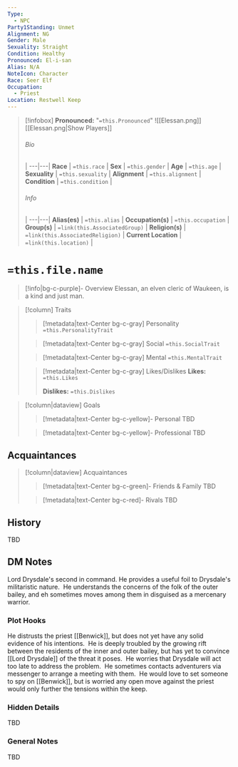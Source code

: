 ```yaml
---
Type:
  - NPC
Party1Standing: Unmet
Alignment: NG
Gender: Male
Sexuality: Straight
Condition: Healthy
Pronounced: El-i-san
Alias: N/A
NoteIcon: Character
Race: Seer Elf
Occupation:
  - Priest
Location: Restwell Keep
---
```

> [!infobox]
> **Pronounced:**  "`=this.Pronounced`"
![[Elessan.png]]
[[Elessan.png|Show Players]]
> ###### Bio
>  |
> ---|---|
> **Race** | `=this.race` |
> **Sex** | `=this.gender` |
> **Age** | `=this.age` |
> **Sexuality** | `=this.sexuality` |
> **Alignment** | `=this.alignment` |
> **Condition** | `=this.condition` |
> ###### Info
>  |
> ---|---|
> **Alias(es)** | `=this.alias` |
> **Occupation(s)** | `=this.occupation` |
> **Group(s)** | `=link(this.AssociatedGroup)` |
> **Religion(s)** | `=link(this.AssociatedReligion)` |
> **Current Location** | `=link(this.location)` |

# **`=this.file.name`**
> [!info|bg-c-purple]- Overview
Elessan, an elven cleric of Waukeen, is a kind and just man.  

> [!column] Traits
>> [!metadata|text-Center bg-c-gray] Personality
>> `=this.PersonalityTrait`
>
>> [!metadata|text-Center bg-c-gray] Social
>> `=this.SocialTrait`
>
>> [!metadata|text-Center bg-c-gray] Mental
>> `=this.MentalTrait`
>
>> [!metadata|text-Center bg-c-gray] Likes/Dislikes
>> **Likes:** `=this.Likes`
>>
>> **Dislikes:** `=this.Dislikes`

> [!column|dataview] Goals
>> [!metadata|text-Center bg-c-yellow]- Personal
>> TBD
>
>> [!metadata|text-Center bg-c-yellow]- Professional
>> TBD
>

## Acquaintances
> [!column|dataview] Acquaintances
>> [!metadata|text-Center bg-c-green]- Friends & Family
>> TBD
>
>> [!metadata|text-Center bg-c-red]- Rivals
>> TBD
>

## History
TBD

## DM Notes
Lord Drysdale's second in command.  He provides a useful foil to Drysdale's militaristic nature.  He understands the concerns of the folk of the outer bailey, and eh sometimes moves among them in disguised as a mercenary warrior. 

### Plot Hooks
He distrusts the priest [[Benwick]], but does not yet have any solid evidence of his intentions.  He is deeply troubled by the growing rift between the residents of the inner and outer bailey, but has yet to convince [[Lord Drysdale]] of the threat it poses.  He worries that Drysdale will act too late to address the problem.  He sometimes contacts adventurers via messenger to arrange a meeting with them.  He would love to set someone to spy on [[Benwick]], but is worried any open move against the priest would only further the tensions within the keep.

### Hidden Details
TBD

### General Notes
TBD





